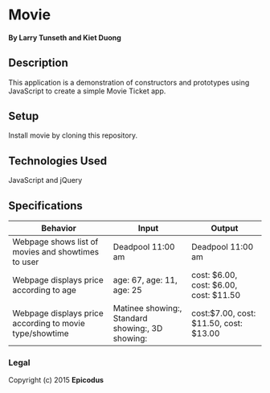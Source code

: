 # Movie

#### By Larry Tunseth and Kiet Duong

## Description

This application is a demonstration of constructors and prototypes using JavaScript to create a simple Movie Ticket app.

## Setup

Install movie by cloning this repository.

## Technologies Used

JavaScript and jQuery

## Specifications

| Behavior | Input | Output |
| --- | --- | --- |
| Webpage shows list of movies and showtimes to user | Deadpool 11:00 am | Deadpool 11:00 am |
| Webpage displays price according to age | age: 67, age: 11, age: 25 | cost: $6.00, cost: $6.00, cost: $11.50  |
| Webpage displays price according to movie type/showtime | Matinee showing:, Standard showing:, 3D showing: | cost:$7.00, cost: $11.50, cost: $13.00 |



### Legal

Copyright (c) 2015 **Epicodus**
